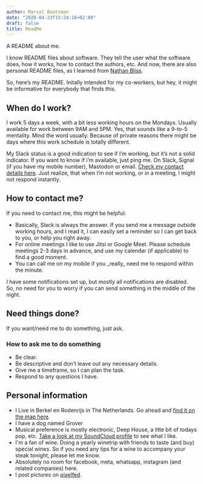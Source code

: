 ```yaml
---
author: Marcel Bootsman
date: "2020-04-23T15:24:16+02:00"
draft: false
title: ReadMe
---
```

A README about me.

I know README files about software. They tell the user what the software does, how it works, how to contact the authors, etc. And now, there are also personal README files, as I learned from [Nathan Bliss](https://nathanbliss.online/).

So, here’s my README. Initally intended for my co-workers, but hey, it might be informative for everybody that finds this.

When do I work? 
-----------------

I work 5 days a week, with a bit less working hours on the Mondays. Usually available for work between 9AM and 5PM. Yes, that sounds like a 9-to-5 mentality. Mind the word usually. Because of private reasons there might be days where this work schedule is totally different.

My Slack status is a good indication to see if I’m working, but it’s not a solid indicator. If you want to know if i’m available, just ping me. On Slack, Signal (if you have my mobile number), Mastodon or email. [Check my contact details here](https://marcelbootsman.nl/#connect). Just realize, that when I’m not working, or in a meeting, I might not respond instantly.

How to contact me? 
--------------------

If you need to contact me, this might be helpful:

- Basically, Slack is always the answer. If you send me a message outside working hours, and I read it, I can easily set a reminder so I can get back to you, or help you right away.
- For online meetings I like to use Jitsi or Google Meet. Please schedule meetings 2-3 days in advance, and use my calendar (if applicable) to find a good moment.
- You can call me on my mobile if you \_really\_ need me to respond within the minute.

I have some notifications set up, but mostly all notifications are disabled. So, no need for you to worry if you can send something in the middle of the night.

Need things done? 
-------------------

If you want/need me to do something, just ask.

### How to ask me to do something

- Be clear.
- Be descriptive and don’t leave out any necessary details.
- Give me a timeframe, so I can plan the task.
- Respond to any questions I have.

Personal information 
----------------------

- I Live in Berkel en Rodenrijs in The Netherlands. Go ahead and [find it on the map here](https://www.openstreetmap.org/relation/47368).
- I have a dog named Grover
- Musical preference is mostly electronic, Deep House, a litte bit of todays pop, etc. [Take a look at my SoundCloud profile](https://soundcloud.com/marcel-bootsman) to see what I like.
- I'm a fan of wine. Doing a yearly winetrip with friends to taste (and buy) special wines. So if you need any tips for a wine to accompany your steak tonight, please let me know.
- Absolutely no room for facebook, meta, whatsapp, instagram (and related companies) here.
- I post pictures on [pixelfed](https://pixelfed.social/mbootsman/).